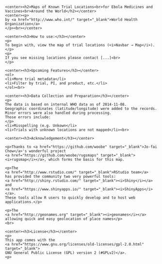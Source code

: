 <div id="fixed_width_content">
      
    <center><h2>Maps of Known Trial Locations<br>for Ebola Medicines and Vaccines<br>Around the World</h2></center>
    <center><p>
    by <a href="http://www.who.int/" target="_blank">World Health Organization</a>
    </p><br></center>
    
    <center><h3>How to use:</h3></center>    
    <p>
    To begin with, view the map of trial locations (<i>Navbar → Map</i>).</p>
    <p>
    If you see missing locations please contact [...]<br>
    </p>
   
    <center><h3>Upcoming Features</h3></center>
    <ol>
    <li>More trial metadata</li>
    <li>Filter by trial, PI, and product, etc.</li>
    </ol><br>
    
    <center><h3>Data Collection and Preparation</h3></center>
    <p>
    The data is based on internal WHO data as of 2014-11-08.
    Geographic coordinates (latitude/longitude) were added to the records.
    Minor errors were also handled during processing.
    Those errors include:
    </p>
    <li>Misspelling (e.g. Unkown</li>
    <li>Trials with unknown locations are not mapped</li><br>
    
    <center><h3>Acknowledgement</h3></center>
    
    <p>Thanks to <a href="https://github.com/woobe" target="_blank">Jo-fai Chow</a>'s wonderful project
    <a href="https://github.com/woobe/rugsmaps" target="_blank"><i>rugsmap</i></a>, which forms the basis for this map.

    <p>The
    <a href="http://www.rstudio.com/" target="_blank">RStudio team</a>
    has provided the community two very powerful tools: 
    <a href="http://shiny.rstudio.com/" target="_blank"><i>Shiny</i></a> and
    <a href="https://www.shinyapps.io/" target="_blank"><i>ShinyApps</i></a>.
    These tools allow R users to quickly develop and to host web applications.</p>
    
    <p>The
    <a href="http://geonames.org" target="_blank"><i>geonames</i></a>
    allowing quick and easy geolocation of place names</p>    
    <br>
    
    <center><h3>License</h3></center>
    <p>
    This app comes with the
    <a href="https://www.gnu.org/licenses/old-licenses/gpl-2.0.html" target="_blank">
    GNU General Public License (GPL) version 2 (#GPLv2)</a>.
    <p>

</div>
